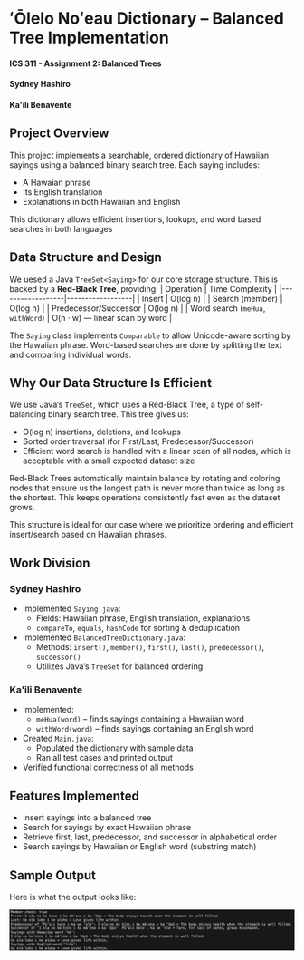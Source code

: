 # ʻŌlelo Noʻeau Dictionary – Balanced Tree Implementation

#### ICS 311 - Assignment 2: Balanced Trees
#### Sydney Hashiro
#### Ka'ili Benavente

## Project Overview

This project implements a searchable, ordered dictionary of Hawaiian sayings using a balanced binary search tree.
Each saying includes:
- A Hawaian phrase
- Its English translation
- Explanations in both Hawaiian and English

This dictionary allows efficient insertions, lookups, and word based searches in both languages

## Data Structure and Design

We uesed a Java `TreeSet<Saying>` for our core storage structure. This is backed by a **Red-Black Tree**, providing:
| Operation        | Time Complexity |
|------------------|------------------|
| Insert           | O(log n)         |
| Search (member)  | O(log n)         |
| Predecessor/Successor | O(log n)   |
| Word search (`meHua`, `withWord`) | O(n · w) — linear scan by word |

The `Saying` class implements `Comparable` to allow Unicode-aware sorting by the Hawaiian phrase. Word-based searches are done by splitting the text and comparing individual words.

## Why Our Data Structure Is Efficient

We use Java’s `TreeSet`, which uses a Red-Black Tree, a type of self-balancing binary search tree. This tree gives us:

- O(log n) insertions, deletions, and lookups
- Sorted order traversal (for First/Last, Predecessor/Successor)
- Efficient word search is handled with a linear scan of all nodes, which is acceptable with a small expected dataset size

Red-Black Trees automatically maintain balance by rotating and coloring nodes that ensure us the longest path is never more than twice as long as the shortest. This keeps operations consistently fast even as the dataset grows.

This structure is ideal for our case where we prioritize ordering and efficient insert/search based on Hawaiian phrases.

## Work Division

### Sydney Hashiro
- Implemented `Saying.java`:
  - Fields: Hawaiian phrase, English translation, explanations
  - `compareTo`, `equals`, `hashCode` for sorting & deduplication
- Implemented `BalancedTreeDictionary.java`:
  - Methods: `insert()`, `member()`, `first()`, `last()`, `predecessor()`, `successor()`
  - Utilizes Java’s `TreeSet` for balanced ordering

### Ka'ili Benavente
- Implemented:
  - `meHua(word)` – finds sayings containing a Hawaiian word
  - `withWord(word)` – finds sayings containing an English word
- Created `Main.java`:
  - Populated the dictionary with sample data
  - Ran all test cases and printed output
- Verified functional correctness of all methods

## Features Implemented
- Insert sayings into a balanced tree
- Search for sayings by exact Hawaiian phrase
- Retrieve first, last, predecessor, and successor in alphabetical order
- Search sayings by Hawaiian or English word (substring match)

## Sample Output

Here is what the output looks like:

![Sample Output](output-example.png)